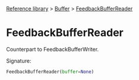 [Reference library](../index.md) > [Buffer](index.md) > [FeedbackBufferReader](feedbackbufferreader.md)

# FeedbackBufferReader

Counterpart to FeedbackBufferWriter.

Signature:
```python
FeedbackBufferReader(buffer=None)
```
